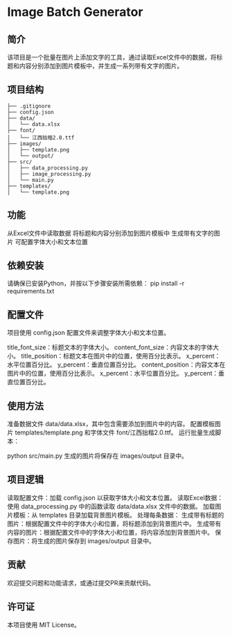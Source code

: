 # Image Batch Generator

## 简介

该项目是一个批量在图片上添加文字的工具，通过读取Excel文件中的数据，将标题和内容分别添加到图片模板中，并生成一系列带有文字的图片。

## 项目结构


```image_batch_generator/
├── .gitignore
├── config.json
├── data/
│   └── data.xlsx
├── font/
│   └── 江西拙楷2.0.ttf
├── images/
│   ├── template.png
│   └── output/
├── src/
│   ├── data_processing.py
│   ├── image_processing.py
│   └── main.py
├── templates/
│   └── template.png

```

## 功能
从Excel文件中读取数据
将标题和内容分别添加到图片模板中
生成带有文字的图片
可配置字体大小和文本位置

## 依赖安装
请确保已安装Python，并按以下步骤安装所需依赖：
pip install -r requirements.txt


## 配置文件
项目使用 config.json 配置文件来调整字体大小和文本位置。


title_font_size：标题文本的字体大小。
content_font_size：内容文本的字体大小。
title_position：标题文本在图片中的位置，使用百分比表示。
x_percent：水平位置百分比。
y_percent：垂直位置百分比。
content_position：内容文本在图片中的位置，使用百分比表示。
x_percent：水平位置百分比。
y_percent：垂直位置百分比。


## 使用方法
准备数据文件 data/data.xlsx，其中包含需要添加到图片中的内容。
配置模板图片 templates/template.png 和字体文件 font/江西拙楷2.0.ttf。
运行批量生成脚本：

python src/main.py
生成的图片将保存在 images/output 目录中。

## 项目逻辑
读取配置文件：加载 config.json 以获取字体大小和文本位置。
读取Excel数据：使用 data_processing.py 中的函数读取 data/data.xlsx 文件中的数据。
加载图片模板：从 templates 目录加载背景图片模板。
处理每条数据：
生成带有标题的图片：根据配置文件中的字体大小和位置，将标题添加到背景图片中。
生成带有内容的图片：根据配置文件中的字体大小和位置，将内容添加到背景图片中。
保存图片：将生成的图片保存到 images/output 目录中。
## 贡献
欢迎提交问题和功能请求，或通过提交PR来贡献代码。

## 许可证
本项目使用 MIT License。

